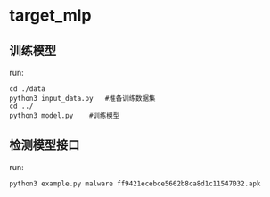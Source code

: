 # target_mlp

## 训练模型
run:
```
cd ./data 
python3 input_data.py   #准备训练数据集
cd ../
python3 model.py    #训练模型
```

## 检测模型接口
run:
``` 
python3 example.py malware ff9421ecebce5662b8ca8d1c11547032.apk
```
